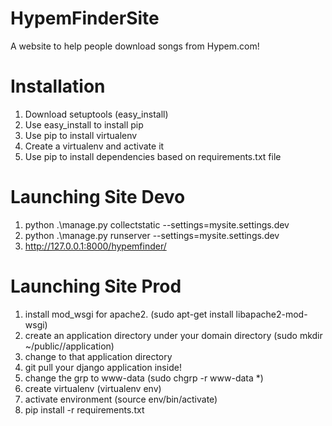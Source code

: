 HypemFinderSite
===============

A website to help people download songs from Hypem.com!

Installation
============

1. Download setuptools (easy_install)
2. Use easy_install to install pip
3. Use pip to install virtualenv
4. Create a virtualenv and activate it
5. Use pip to install dependencies based on requirements.txt file


Launching Site Devo
====================
1.  python .\manage.py collectstatic --settings=mysite.settings.dev
2.  python .\manage.py runserver --settings=mysite.settings.dev
3.  http://127.0.0.1:8000/hypemfinder/

Launching Site Prod
===================
1. install mod_wsgi for apache2. (sudo apt-get install libapache2-mod-wsgi)
2. create an application directory under your domain directory (sudo mkdir ~/public/<DOMAIN>/application)
3. change to that application directory
4. git pull your django application inside!
5. change the grp to www-data (sudo chgrp -r www-data *)
6. create virtualenv (virtualenv env)
7. activate environment (source env/bin/activate)
8. pip install -r requirements.txt

